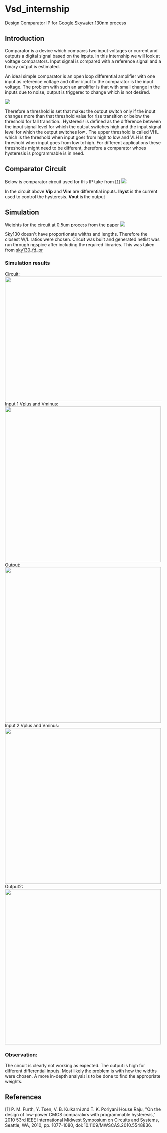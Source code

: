 # Vsd_internship
Design Comparator IP for [Google Skywater 130nm](https://github.com/google/skywater-pdk) process

## Introduction
Comparator is a device which compares two input voltages or
current and outputs a digital signal based on the inputs. In this
internship we will look at voltage comparators. Input signal is
compared with a reference signal and a binary output is estimated.

An ideal simple comparator is an open loop differential amplifier
with one input as reference voltage and other input to the comparator
is the input voltage. The problem with such an amplifier is that with
small change in the inputs due to noise, output is triggered to change
which is not desired.

![](Images/Basic_comparator_symbol.jpg)

Therefore a threshold is set that makes the output switch only if
the input changes more than that threshold value for rise transition or
below the threshold for fall transition.. Hysteresis is defined as the
difference between the input signal level for which the output
switches high and the input signal level for which the output switches
low . The upper threshold is called VHL which is the threshold
when input goes from high to low and VLH is the threshold when
input goes from low to high.
For different applications these thresholds might need to be
different, therefore a comparator whoes hysteresis is programmable is
in need.

[//]: # "Comparator Building Blocks"
[//]: # "A comparator can be divided into three distinctive pieces – a frontend differential amplifier, amplifier stage and output stage."

## Comparator Circuit
Below is comparator circuit used for this IP take from [[1]](#1)
![](Images/Comparator_Circuit.jpg)

In the circuit above **Vip** and **Vim** are differential inputs. **Ihyst** is the current used to control the hysteresis. **Vout** is the output


[//]: # "The xschem project is in Prelayout folder."
[//]: # "Xschem can be set-up using [this link](https://www.youtube.com/watch?v=jXmmxO8WG8s)"

## Simulation
Weights for the circuit at 0.5um process from the paper
![](Images/weights_circuit.jpeg)

Sky130 doesn't have proportionate widths and lengths. Therefore the closest W/L ratios were chosen. Circuit was built and generated netlist was run through ngspice after including the required libraries. This was taken from [sky130_fd_pr](https://github.com/kunalg123/sky130CircuitDesignWorkshop/tree/main/design/sky130_fd_pr)

### Simulation results
Circuit:
<br />
<img src="Images/sim_circuit.jpg" width="1000" height="400">
<br />
Input 1 Vplus and Vminus:
<br />
<img src="Images/vip_vim.jpg" width="500">
<br />
Output:
<br />
<img src="Images/vout_1.jpg" width="500">
<br />
Input 2 Vplus and Vminus:
<br />
<img src="Images/vip_vim2.jpg" width="500">
<br />
Output2:
<br />
<img src="Images/vout_2.jpg" width="500">
### Observation:
<!--- The hysteresis at lower differential voltage is higher than the hysteresis at higher differential voltage. To get the circuit to work at wider range of voltages is difficult. A few variations of the circuit were tried as present in the PreLayout/archive folder. >
-->
The circuit is clearly not working as expected. The output is high for different differential inputs. Most likely the problem is with how the widths were chosen. A more in-depth analysis is to be done to find the appropriate weights.
## References
<a id="1">[1]</a> P. M. Furth, Y. Tsen, V. B. Kulkarni and T. K. Poriyani House Raju, "On the design of
low-power CMOS comparators with programmable hysteresis," 2010 53rd IEEE
International Midwest Symposium on Circuits and Systems, Seattle, WA, 2010, pp.
1077-1080, doi: 10.1109/MWSCAS.2010.5548836.
